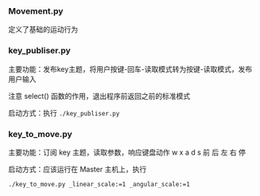 ### Movement.py

定义了基础的运动行为

### key_publiser.py

主要功能：发布key主题，将用户按键-回车-读取模式转为按键-读取模式，发布用户输入

注意 select() 函数的作用，退出程序前返回之前的标准模式

启动方式：执行 `./key_publiser.py`

### key_to_move.py

主要功能：订阅 key 主题，读取参数，响应键盘动作 w x a d s 前 后 左 右 停

启动方式：应该运行在 Master 主机上，执行

```
./key_to_move.py _linear_scale:=1 _angular_scale:=1
```

